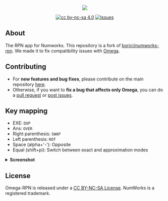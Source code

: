 <p align="center"><img src="https://github.com/Omega-Numworks/Omega-Design/blob/master/Omega-RPN.png" /></p>

<p align="center">
  <a href="https://creativecommons.org/licenses/by-nc-sa/4.0/"><img alt="cc by-nc-sa 4.0" src="https://img.shields.io/badge/License-CC%20BY--NC--SA%204.0-lightgrey.svg?logo=creative%20commons&style=for-the-badge" /></a>
  <a href="https://github.com/Omega-Numworks/Omega-RPN/issues"><img alt="Issues" src="https://img.shields.io/github/issues/Omega-Numworks/Omega-RPN.svg?logo=git&style=for-the-badge" /></a>
</p>

## About

The RPN app for Numworks. This repository is a fork of [boricj/numworks-rpn](https://github.com/boricj/numworks-rpn). We made it to fix compatibility issues with [Omega](https://github.com/Omega-Numworks/Omega).

## Contributing

* For **new features and bug fixes**, please contribute on the main repository [here](https://github.com/boricj/numworks-rpn).
* Otherwise, if you want to **fix a bug that affects only Omega**, you can do a [pull request](https://github.com/Omega-Numworks/Omega-RPN/pulls) or [post issues](https://github.com/Omega-Numworks/Omega-RPN/issues).

## Key mapping
- EXE: `DUP`
- Ans: `OVER`
- Right parenthesis: `SWAP`
- Left parenthesis: `ROT`
- Space (alpha+'-'): Opposite
- Equal (shift+pi): Switch between exact and approximation modes

<details>
  <summary><b>Screenshot</b></summary>
  
  ![RPN](https://github.com/Omega-Numworks/Omega-Design/blob/master/screenshots/Omega/rpn.png)

</details>

## License

Omega-RPN is released under a [CC BY-NC-SA License](https://creativecommons.org/licenses/by-nc-sa/4.0/legalcode). NumWorks is a registered trademark.
